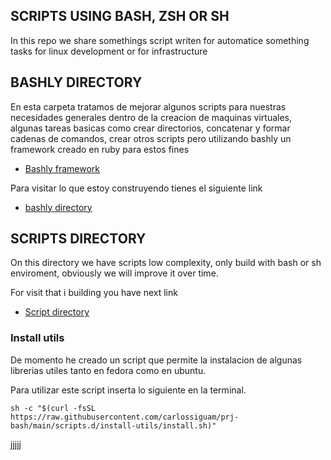 SCRIPTS USING BASH, ZSH OR SH
------------------------------------------------

In this repo we share somethings script writen for automatice something tasks for linux development or for infrastructure

## BASHLY DIRECTORY
En esta carpeta tratamos de mejorar algunos scripts para nuestras necesidades generales dentro de la creacion de maquinas virtuales, algunas tareas basicas como crear directorios, concatenar y formar cadenas de comandos, crear otros scripts pero utilizando bashly un framework creado en ruby para estos fines 
- [Bashly framework](https://bashly.dannyb.co/)

Para visitar lo que estoy construyendo tienes el siguiente link
- [bashly directory](https://github.com/carlossiguam/prj-bash/tree/main/bashly.d)

## SCRIPTS DIRECTORY
On this directory we have scripts low complexity, only build with bash or sh enviroment, obviously we will improve it over time.

For visit that i building you have next link
- [Script directory](https://github.com/carlossiguam/prj-bash/tree/main/scripts.d)


### Install utils
De momento he creado un script que permite la instalacion de algunas librerias utiles tanto en fedora como en ubuntu. 

Para utilizar este script inserta lo siguiente en la terminal.

```shell
sh -c "$(curl -fsSL https://raw.githubusercontent.com/carlossiguam/prj-bash/main/scripts.d/install-utils/install.sh)"
```

jjjjj